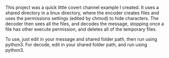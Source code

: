 This project was a quick little covert channel example I created. It uses a shared directory in a linux directory, where the encoder creates files and uses the permissions settings (edited by chmod) to hide characters. The decoder then sees all the files, and decodes the message, stopping once a file has other execute permission, and deletes all of the temporary files.

To use, just edit in your message and shared folder path, then run using python3. For decode, edit in your shared folder path, and run using python3.
